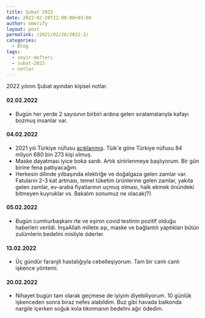```yaml
---
title: Şubat 2022
date: 2022-02-28T22:00:00+03:00
author: omerify
layout: post
permalink: /2022/02/28/2022-2/
categories:
  - Blog
tags:
  - seyir-defteri
  - subat-2022
  - notlar
---
```


2022 yılının Şubat ayından kişisel notlar.

#### 02.02.2022

  * Bugün her yerde 2 sayısının birbiri ardına gelen sıralamalarıyla kafayı bozmuş insanlar var.

#### 04.02.2022

  * 2021 yılı Türkiye nüfusu <a href="https://data.tuik.gov.tr/Bulten/Index?p=Adrese-Dayali-Nufus-Kayit-Sistemi-Sonuclari-2021-45500" target="_blank" rel="noreferrer noopener nofollow">açıklanmış</a>. Tüik'e göre Türkiye nüfusu 84 milyon 680 bin 273 kişi olmuş.
  * Maske dayatması iyice boka sardı. Artık sinirlenmeye başlıyorum. Bir gün birine fena patlıyacağım.
  * Herkesin dilinde yılbaşında elektriğe ve doğalgaza gelen zamlar var. Fatuların 2-3 kat artması, temel tüketim ürünlerine gelen zamlar, yakıta gelen zamlar, ev-araba fiyatlarının uçmuş olması, halk ekmek önündeki bitmeyen kuyruklar vs. Bakalım sonumuz ne olacak(?)

#### 05.02.2022

  * Bugün cumhurbaşkanı rte ve eşinin covid testinin pozitif olduğu haberleri verildi. İnşaAllah millete aşı, maske ve bağlantılı yaptıkları bütün zulümlerin bedelini misliyle öderler.

#### 13.02.2022
  
  * Üç gündür faranjit hastalığıyla cebelleşiyorum. Tam bir canlı canlı işkence yöntemi.

#### 20.02.2022

  * Nihayet bugün tam olarak geçmese de iyiyim diyebiliyorum. 10 günlük işkenceden sonra biraz nefes alabildim. Buz gibi havada balkonda nargile içerken soğuk kola tıkınmanın bedelini ağır ödedim. 